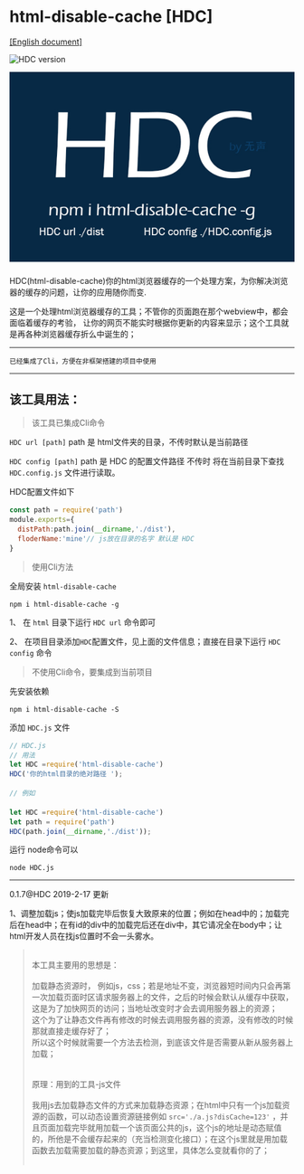 # html-disable-cache   [HDC]

[[English document]](./ENREADME.md)

![HDC version](https://img.shields.io/badge/HDC-0.1.7-brightgreen.svg)

![HDC](./assets/hdc.jpg  "HDC")

####
HDC(html-disable-cache)你的html浏览器缓存的一个处理方案，为你解决浏览器的缓存的问题，让你的应用随你而变.

这是一个处理html浏览器缓存的工具；不管你的页面跑在那个webview中，都会面临着缓存的考验，
让你的网页不能实时根据你更新的内容来显示；这个工具就是再各种浏览器缓存折么中诞生的；

---
`已经集成了Cli，方便在非框架搭建的项目中使用`

---
## 该工具用法：
>该工具已集成Cli命令

 `HDC url [path]` path 是 html文件夹的目录，不传时默认是当前路径


 `HDC config [path]` path 是 HDC 的配置文件路径 不传时 将在当前目录下查找 `HDC.config.js` 文件进行读取。

HDC配置文件如下
````js
const path = require('path')
module.exports={
  distPath:path.join(__dirname,'./dist'),
  floderName:'mine'// js放在目录的名字 默认是 HDC
}
````
>使用Cli方法


全局安装 `html-disable-cache` 

````
npm i html-disable-cache -g
````
 

1、 在 `html` 目录下运行 `HDC url` 命令即可 

2、 在项目目录添加`HDC`配置文件，见上面的文件信息；直接在目录下运行 `HDC config` 命令

>不使用Cli命令，要集成到当前项目

先安装依赖
````
npm i html-disable-cache -S
````
添加 `HDC.js` 文件
````js
// HDC.js
// 用法
let HDC =require('html-disable-cache')
HDC('你的html目录的绝对路径 ');

// 例如

let HDC =require('html-disable-cache')
let path = require('path')
HDC(path.join(__dirname,'./dist'));
````
运行 node命令可以
````
node HDC.js
````

---
0.1.7@HDC 2019-2-17  更新

1、调整加载js；使js加载完毕后恢复大致原来的位置；例如在head中的；加载完后在head中；在有id的div中的加载完后还在div中，其它请况全在body中；让html开发人员在找js位置时不会一头雾水。

><br>本工具主要用的思想是：<br><br>
加载静态资源时，
例如js，css；若是地址不变，浏览器短时间内只会再第一次加载页面时区请求服务器上的文件，之后的时候会默认从缓存中获取，这是为了加快网页的访问；当地址改变时才会去调用服务器上的资源；<BR>
这个为了让静态文件再有修改的时候去调用服务器的资源，没有修改的时候那就直接走缓存好了；<br>
所以这个时候就需要一个方法去检测，到底该文件是否需要从新从服务器上加载；<br><br><br>
原理：用到的工具-js文件<br><br>
我用js去加载静态文件的方式来加载静态资源；在html中只有一个js加载资源的函数，可以动态设置资源链接例如 `src='./a.js?disCache=123'` ，并且页面加载完毕就用加载一个该页面公共的js，这个js的地址是动态赋值的，所他是不会缓存起来的（充当检测变化接口）；在这个js里就是用加载函数去加载需要加载的静态资源；到这里，具体怎么变就看你的了；<br><br>

